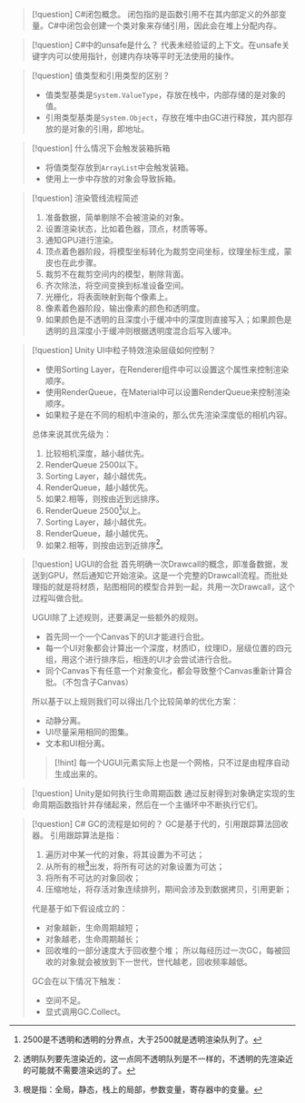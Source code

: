 > [!question] C#闭包概念。
> 闭包指的是函数引用不在其内部定义的外部变量。C#中闭包会创建一个类对象来存储引用，因此会在堆上分配内存。

> [!question] C#中的unsafe是什么？
> 代表未经验证的上下文。在unsafe关键字内可以使用指针，创建内存块等平时无法使用的操作。

> [!question] 值类型和引用类型的区别？
> - 值类型基类是`System.ValueType`，存放在栈中，内部存储的是对象的值。
> - 引用类型基类是`System.Object`，存放在堆中由GC进行释放，其内部存放的是对象的引用，即地址。

> [!question] 什么情况下会触发装箱拆箱
> - 将值类型存放到`ArrayList`中会触发装箱。
> - 使用上一步中存放的对象会导致拆箱。

> [!question] 渲染管线流程简述
> 1. 准备数据，简单剔除不会被渲染的对象。
> 2. 设置渲染状态，比如着色器，顶点，材质等等。
> 3. 通知GPU进行渲染。
> 4. 顶点着色器阶段，将模型坐标转化为裁剪空间坐标，纹理坐标生成，蒙皮也在此步骤。
> 5. 裁剪不在裁剪空间内的模型，剔除背面。
> 6. 齐次除法，将空间变换到标准设备空间。
> 7. 光栅化，将表面映射到每个像素上。
> 8. 像素着色器阶段，输出像素的颜色和透明度。
> 9. 如果颜色是不透明的且深度小于缓冲中的深度则直接写入；如果颜色是透明的且深度小于缓冲则根据透明度混合后写入缓冲。

> [!question] Unity UI中粒子特效渲染层级如何控制？
> - 使用Sorting Layer，在Renderer组件中可以设置这个属性来控制渲染顺序。
> - 使用RenderQueue，在Material中可以设置RenderQueue来控制渲染顺序。
> - 如果粒子是在不同的相机中渲染的，那么优先渲染深度低的相机内容。
> 
> 总体来说其优先级为：
> 1. 比较相机深度，越小越优先。
> 2. RenderQueue 2500以下。
> 	1. Sorting Layer，越小越优先。
> 	2. RenderQueue，越小越优先。
> 	3. 如果2.相等，则按由近到远排序。
> 3. RenderQueue 2500[^1]以上。
> 	1. Sorting Layer，越小越优先。
> 	2. RenderQueue，越小越优先。
> 	3. 如果2.相等，则按由远到近排序[^2]。

> [!question] UGUI的合批
> 首先明确一次Drawcall的概念，即准备数据，发送到GPU，然后通知它开始渲染。这是一个完整的Drawcall流程。而批处理指的就是将材质，贴图相同的模型合并到一起，共用一次Drawcall，这个过程叫做合批。
> 
> UGUI除了上述规则，还要满足一些额外的规则。
> - 首先同一个一个Canvas下的UI才能进行合批。
> - 每一个UI对象都会计算出一个深度，材质ID，纹理ID，层级位置的四元组，用这个进行排序后，相连的UI才会尝试进行合批。
> - 同个Canvas下有任意一个对象变化，都会导致整个Canvas重新计算合批。（不包含子Canvas）
> 
> 所以基于以上规则我们可以得出几个比较简单的优化方案：
> - 动静分离。
> - UI尽量采用相同的图集。
> - 文本和UI相分离。
> 
> > [!hint]
> > 每一个UGUI元素实际上也是一个网格，只不过是由程序自动生成出来的。

> [!question] Unity是如何执行生命周期函数
> 通过反射得到对象确定实现的生命周期函数指针并存储起来，然后在一个主循环中不断执行它们。

> [!question] C# GC的流程是如何的？
> GC是基于代的，引用跟踪算法回收器。
> 引用跟踪算法是指：
> 1. 遍历对中某一代的对象，将其设置为不可达；
> 2. 从所有的根[^3]出发，将所有可达的对象设置为可达；
> 3. 将所有不可达的对象回收；
> 4. 压缩地址，将存活对象连续排列，期间会涉及到数据拷贝，引用更新；
> 
> 代是基于如下假设成立的：
> - 对象越新，生命周期越短；
> - 对象越老，生命周期越长；
> - 回收堆的一部分速度大于回收整个堆；
> 所以每经历过一次GC，每被回收的对象就会被放到下一世代，世代越老，回收频率越低。
> 
> GC会在以下情况下触发：
> - 空间不足。
> - 显式调用GC.Collect。

[^1]: 2500是不透明和透明的分界点，大于2500就是透明渲染队列了。
[^2]: 透明队列要先渲染近的，这一点同不透明队列是不一样的，不透明的先渲染近的可能就不需要渲染远的了。
[^3]: 根是指：全局，静态，栈上的局部，参数变量，寄存器中的变量。